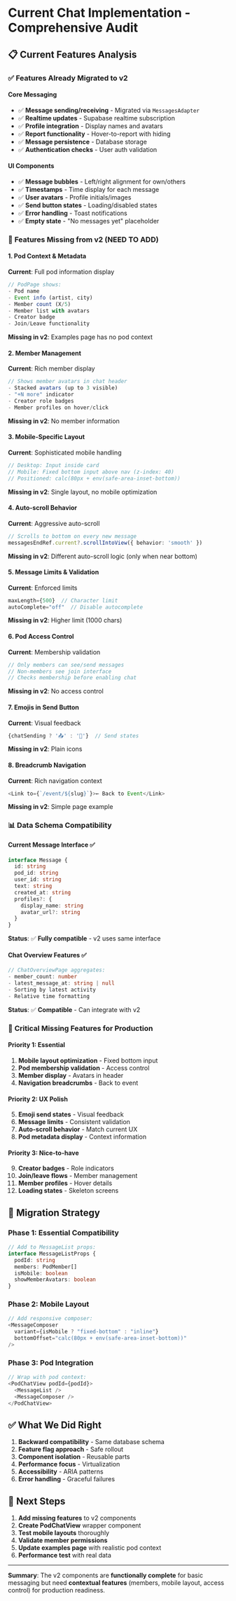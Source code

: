 # Current Chat Implementation - Comprehensive Audit

## 📋 Current Features Analysis

### ✅ **Features Already Migrated to v2**

#### Core Messaging
- ✅ **Message sending/receiving** - Migrated via `MessagesAdapter`
- ✅ **Realtime updates** - Supabase realtime subscription
- ✅ **Profile integration** - Display names and avatars
- ✅ **Report functionality** - Hover-to-report with hiding
- ✅ **Message persistence** - Database storage
- ✅ **Authentication checks** - User auth validation

#### UI Components  
- ✅ **Message bubbles** - Left/right alignment for own/others
- ✅ **Timestamps** - Time display for each message
- ✅ **User avatars** - Profile initials/images
- ✅ **Send button states** - Loading/disabled states
- ✅ **Error handling** - Toast notifications
- ✅ **Empty state** - "No messages yet" placeholder

### 🚨 **Features Missing from v2 (NEED TO ADD)**

#### 1. **Pod Context & Metadata** 
**Current**: Full pod information display
```typescript
// PodPage shows:
- Pod name 
- Event info (artist, city)
- Member count (X/5)
- Member list with avatars
- Creator badge
- Join/Leave functionality
```
**Missing in v2**: Examples page has no pod context

#### 2. **Member Management**
**Current**: Rich member display
```typescript
// Shows member avatars in chat header
- Stacked avatars (up to 3 visible)
- "+N more" indicator
- Creator role badges
- Member profiles on hover/click
```
**Missing in v2**: No member information

#### 3. **Mobile-Specific Layout**
**Current**: Sophisticated mobile handling
```typescript
// Desktop: Input inside card
// Mobile: Fixed bottom input above nav (z-index: 40)
// Positioned: calc(80px + env(safe-area-inset-bottom))
```
**Missing in v2**: Single layout, no mobile optimization

#### 4. **Auto-scroll Behavior**
**Current**: Aggressive auto-scroll
```typescript
// Scrolls to bottom on every new message
messagesEndRef.current?.scrollIntoView({ behavior: 'smooth' })
```
**Missing in v2**: Different auto-scroll logic (only when near bottom)

#### 5. **Message Limits & Validation**
**Current**: Enforced limits
```typescript
maxLength={500}  // Character limit
autoComplete="off"  // Disable autocomplete
```
**Missing in v2**: Higher limit (1000 chars)

#### 6. **Pod Access Control**
**Current**: Membership validation
```typescript
// Only members can see/send messages
// Non-members see join interface
// Checks membership before enabling chat
```
**Missing in v2**: No access control

#### 7. **Emojis in Send Button**
**Current**: Visual feedback
```typescript
{chatSending ? '📤' : '🚀'}  // Send states
```
**Missing in v2**: Plain icons

#### 8. **Breadcrumb Navigation**
**Current**: Rich navigation context
```typescript
<Link to={`/event/${slug}`}>← Back to Event</Link>
```
**Missing in v2**: Simple page example

### 📊 **Data Schema Compatibility**

#### Current Message Interface ✅
```typescript
interface Message {
  id: string
  pod_id: string  
  user_id: string
  text: string
  created_at: string
  profiles?: {
    display_name: string
    avatar_url?: string
  }
}
```
**Status**: ✅ **Fully compatible** - v2 uses same interface

#### Chat Overview Features ✅
```typescript
// ChatOverviewPage aggregates:
- member_count: number
- latest_message_at: string | null  
- Sorting by latest activity
- Relative time formatting
```
**Status**: ✅ **Compatible** - Can integrate with v2

### 🎯 **Critical Missing Features for Production**

#### **Priority 1: Essential**
1. **Mobile layout optimization** - Fixed bottom input
2. **Pod membership validation** - Access control
3. **Member display** - Avatars in header
4. **Navigation breadcrumbs** - Back to event

#### **Priority 2: UX Polish**  
5. **Emoji send states** - Visual feedback
6. **Message limits** - Consistent validation
7. **Auto-scroll behavior** - Match current UX
8. **Pod metadata display** - Context information

#### **Priority 3: Nice-to-have**
9. **Creator badges** - Role indicators  
10. **Join/leave flows** - Member management
11. **Member profiles** - Hover details
12. **Loading states** - Skeleton screens

## 🔧 **Migration Strategy**

### **Phase 1: Essential Compatibility** 
```typescript
// Add to MessageList props:
interface MessageListProps {
  podId: string
  members: PodMember[]
  isMobile: boolean
  showMemberAvatars: boolean
}
```

### **Phase 2: Mobile Layout**
```typescript
// Add responsive composer:
<MessageComposer 
  variant={isMobile ? "fixed-bottom" : "inline"}
  bottomOffset="calc(80px + env(safe-area-inset-bottom))"
/>
```

### **Phase 3: Pod Integration**
```typescript
// Wrap with pod context:
<PodChatView podId={podId}>
  <MessageList />
  <MessageComposer />
</PodChatView>
```

## ✅ **What We Did Right**

1. **Backward compatibility** - Same database schema
2. **Feature flag approach** - Safe rollout
3. **Component isolation** - Reusable parts
4. **Performance focus** - Virtualization 
5. **Accessibility** - ARIA patterns
6. **Error handling** - Graceful failures

## 🎯 **Next Steps**

1. **Add missing features** to v2 components
2. **Create PodChatView** wrapper component  
3. **Test mobile layouts** thoroughly
4. **Validate member permissions** 
5. **Update examples page** with realistic pod context
6. **Performance test** with real data

---

**Summary**: The v2 components are **functionally complete** for basic messaging but need **contextual features** (members, mobile layout, access control) for production readiness.
